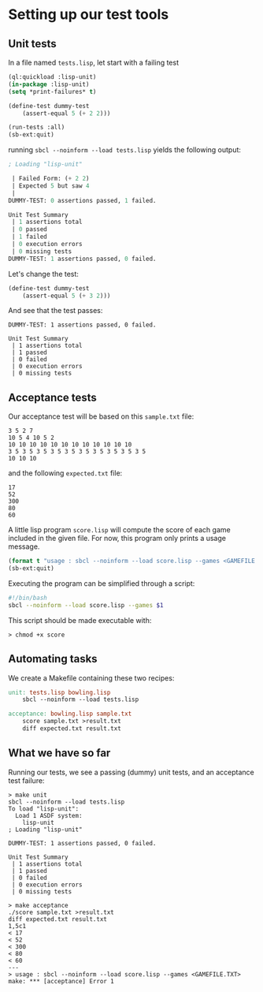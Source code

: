 # Setting up our test tools

## Unit tests
In a file named `tests.lisp`, let start with a failing test
```lisp
(ql:quickload :lisp-unit)
(in-package :lisp-unit)
(setq *print-failures* t)

(define-test dummy-test
    (assert-equal 5 (+ 2 2)))

(run-tests :all)
(sb-ext:quit)
```

running `sbcl --noinform --load tests.lisp` yields the following output:
```lisp
; Loading "lisp-unit"

 | Failed Form: (+ 2 2)
 | Expected 5 but saw 4
 |
DUMMY-TEST: 0 assertions passed, 1 failed.

Unit Test Summary
 | 1 assertions total
 | 0 passed
 | 1 failed
 | 0 execution errors
 | 0 missing tests
DUMMY-TEST: 1 assertions passed, 0 failed.
```

Let's change the test:
```lisp
(define-test dummy-test
    (assert-equal 5 (+ 3 2)))
```
And see that the test passes:
```
DUMMY-TEST: 1 assertions passed, 0 failed.

Unit Test Summary
 | 1 assertions total
 | 1 passed
 | 0 failed
 | 0 execution errors
 | 0 missing tests
 ```

## Acceptance tests

Our acceptance test will be based on this `sample.txt` file:
```
3 5 2 7
10 5 4 10 5 2
10 10 10 10 10 10 10 10 10 10 10 10
3 5 3 5 3 5 3 5 3 5 3 5 3 5 3 5 3 5 3 5
10 10 10
```
and the following `expected.txt` file:
```
17
52
300
80
60
```

A little lisp program `score.lisp` will compute the score of each game included in the given file. For now, this program only prints a usage message.
```lisp
(format t "usage : sbcl --noinform --load score.lisp --games <GAMEFILE.TXT>~%")
(sb-ext:quit)
```

Executing the program can be simplified through a script:
```bash
#!/bin/bash
sbcl --noinform --load score.lisp --games $1
```
This script should be made executable with:
```
> chmod +x score
```
## Automating tasks

We create a Makefile containing these two recipes:
```makefile
unit: tests.lisp bowling.lisp
	sbcl --noinform --load tests.lisp

acceptance: bowling.lisp sample.txt
	score sample.txt >result.txt
	diff expected.txt result.txt
```

## What we have so far

Running our tests, we see a passing (dummy) unit tests, and an acceptance test failure:
```
> make unit
sbcl --noinform --load tests.lisp
To load "lisp-unit":
  Load 1 ASDF system:
    lisp-unit
; Loading "lisp-unit"

DUMMY-TEST: 1 assertions passed, 0 failed.

Unit Test Summary
 | 1 assertions total
 | 1 passed
 | 0 failed
 | 0 execution errors
 | 0 missing tests

> make acceptance
./score sample.txt >result.txt
diff expected.txt result.txt
1,5c1
< 17
< 52
< 300
< 80
< 60
---
> usage : sbcl --noinform --load score.lisp --games <GAMEFILE.TXT>
make: *** [acceptance] Error 1
```


